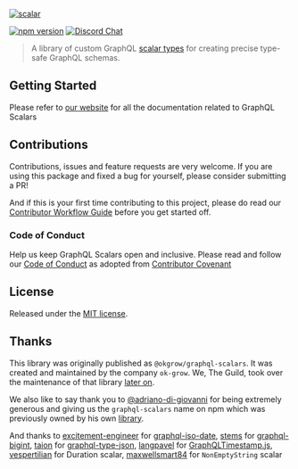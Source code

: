 [![scalar](https://user-images.githubusercontent.com/25294569/63675022-87723c80-c7f0-11e9-87b9-22c78c9a17e2.gif)](https://www.graphql-scalars.dev)

[![npm version](https://badge.fury.io/js/graphql-scalars.svg)](https://badge.fury.io/js/graphql-scalars)
[![Discord Chat](https://img.shields.io/discord/625400653321076807)](https://discord.gg/xud7bH9)

> A library of custom GraphQL [scalar types](http://graphql.org/learn/schema/#scalar-types) for
> creating precise type-safe GraphQL schemas.

## Getting Started

Please refer to [our website](https://www.graphql-scalars.dev) for all the documentation related to
GraphQL Scalars

## Contributions

Contributions, issues and feature requests are very welcome. If you are using this package and fixed
a bug for yourself, please consider submitting a PR!

And if this is your first time contributing to this project, please do read our
[Contributor Workflow Guide](https://github.com/the-guild-org/Stack/blob/master/CONTRIBUTING.md)
before you get started off.

### Code of Conduct

Help us keep GraphQL Scalars open and inclusive. Please read and follow our
[Code of Conduct](https://github.com/the-guild-org/Stack/blob/master/CODE_OF_CONDUCT.md) as adopted
from [Contributor Covenant](https://www.contributor-covenant.org/)

## License

Released under the [MIT license](./LICENSE).

## Thanks

This library was originally published as `@okgrow/graphql-scalars`. It was created and maintained by
the company `ok-grow`. We, The Guild, took over the maintenance of that library
[later on](https://the-guild.dev/blog/taking-over-merge-graphql-schemas).

We also like to say thank you to [@adriano-di-giovanni](https://github.com/adriano-di-giovanni) for
being extremely generous and giving us the `graphql-scalars` name on npm which was previously owned
by his own [library](https://github.com/adriano-di-giovanni/graphql-scalars).

And thanks to [excitement-engineer](https://github.com/excitement-engineer) for
[graphql-iso-date](https://github.com/excitement-engineer/graphql-iso-date),
[stems](https://github.com/stems) for [graphql-bigint](https://github.com/stems/graphql-bigint),
[taion](https://github.com/taion) for
[graphql-type-json](https://github.com/taion/graphql-type-json),
[langpavel](https://github.com/langpavel) for
[GraphQLTimestamp.js](https://gist.github.com/langpavel/b30f3d507a47713b0c6e89016e4e9eb7),
[vespertilian](https://github.com/vespertilian) for Duration scalar,
[maxwellsmart84](https://github.com/maxwellsmart84) for `NonEmptyString` scalar
